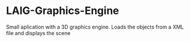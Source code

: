 # LAIG-Graphics-Engine
Small aplication with a 3D graphics engine. Loads the objects from a XML file and displays the scene
